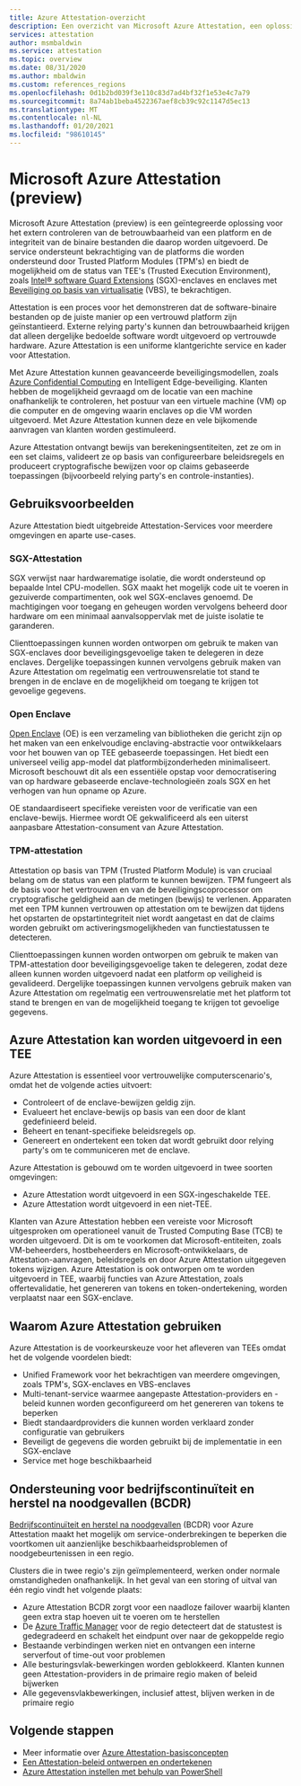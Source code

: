 ```yaml
---
title: Azure Attestation-overzicht
description: Een overzicht van Microsoft Azure Attestation, een oplossing voor het afleiden van Trusted Execution Environments (TEE’s)
services: attestation
author: msmbaldwin
ms.service: attestation
ms.topic: overview
ms.date: 08/31/2020
ms.author: mbaldwin
ms.custom: references_regions
ms.openlocfilehash: 0d1b2bd039f3e110c83d7ad4bf32f1e53e4c7a79
ms.sourcegitcommit: 8a74ab1beba4522367aef8cb39c92c1147d5ec13
ms.translationtype: MT
ms.contentlocale: nl-NL
ms.lasthandoff: 01/20/2021
ms.locfileid: "98610145"
---
```

# <a name="microsoft-azure-attestation-preview"></a>Microsoft Azure Attestation (preview)

Microsoft Azure Attestation (preview) is een geïntegreerde oplossing voor het extern controleren van de betrouwbaarheid van een platform en de integriteit van de binaire bestanden die daarop worden uitgevoerd. De service ondersteunt bekrachtiging van de platforms die worden ondersteund door Trusted Platform Modules (TPM's) en biedt de mogelijkheid om de status van TEE's (Trusted Execution Environment), zoals [Intel® software Guard Extensions](https://www.intel.com/content/www/us/en/architecture-and-technology/software-guard-extensions.html) (SGX)-enclaves en enclaves met [Beveiliging op basis van virtualisatie](/windows-hardware/design/device-experiences/oem-vbs) (VBS), te bekrachtigen. 

Attestation is een proces voor het demonstreren dat de software-binaire bestanden op de juiste manier op een vertrouwd platform zijn geïnstantieerd. Externe relying party's kunnen dan betrouwbaarheid krijgen dat alleen dergelijke bedoelde software wordt uitgevoerd op vertrouwde hardware. Azure Attestation is een uniforme klantgerichte service en kader voor Attestation.

Met Azure Attestation kunnen geavanceerde beveiligingsmodellen, zoals [Azure Confidential Computing](../confidential-computing/overview.md) en Intelligent Edge-beveiliging. Klanten hebben de mogelijkheid gevraagd om de locatie van een machine onafhankelijk te controleren, het postuur van een virtuele machine (VM) op die computer en de omgeving waarin enclaves op die VM worden uitgevoerd. Met Azure Attestation kunnen deze en vele bijkomende aanvragen van klanten worden gestimuleerd.

Azure Attestation ontvangt bewijs van berekeningsentiteiten, zet ze om in een set claims, valideert ze op basis van configureerbare beleidsregels en produceert cryptografische bewijzen voor op claims gebaseerde toepassingen (bijvoorbeeld relying party's en controle-instanties).

## <a name="use-cases"></a>Gebruiksvoorbeelden

Azure Attestation biedt uitgebreide Attestation-Services voor meerdere omgevingen en aparte use-cases.

### <a name="sgx-attestation"></a>SGX-Attestation

SGX verwijst naar hardwarematige isolatie, die wordt ondersteund op bepaalde Intel CPU-modellen. SGX maakt het mogelijk code uit te voeren in gezuiverde compartimenten, ook wel SGX-enclaves genoemd. De machtigingen voor toegang en geheugen worden vervolgens beheerd door hardware om een minimaal aanvalsoppervlak met de juiste isolatie te garanderen.

Clienttoepassingen kunnen worden ontworpen om gebruik te maken van SGX-enclaves door beveiligingsgevoelige taken te delegeren in deze enclaves. Dergelijke toepassingen kunnen vervolgens gebruik maken van Azure Attestation om regelmatig een vertrouwensrelatie tot stand te brengen in de enclave en de mogelijkheid om toegang te krijgen tot gevoelige gegevens.

### <a name="open-enclave"></a>Open Enclave
[Open Enclave](https://openenclave.io/sdk/) (OE) is een verzameling van bibliotheken die gericht zijn op het maken van een enkelvoudige enclaving-abstractie voor ontwikkelaars voor het bouwen van op TEE gebaseerde toepassingen. Het biedt een universeel veilig app-model dat platformbijzonderheden minimaliseert. Microsoft beschouwt dit als een essentiële opstap voor democratisering van op hardware gebaseerde enclave-technologieën zoals SGX en het verhogen van hun opname op Azure.

OE standaardiseert specifieke vereisten voor de verificatie van een enclave-bewijs. Hiermee wordt OE gekwalificeerd als een uiterst aanpasbare Attestation-consument van Azure Attestation.

### <a name="tpm-attestation"></a>TPM-attestation 

Attestation op basis van TPM (Trusted Platform Module) is van cruciaal belang om de status van een platform te kunnen bewijzen. TPM fungeert als de basis voor het vertrouwen en van de beveiligingscoprocessor om cryptografische geldigheid aan de metingen (bewijs) te verlenen. Apparaten met een TPM kunnen vertrouwen op attestation om te bewijzen dat tijdens het opstarten de opstartintegriteit niet wordt aangetast en dat de claims worden gebruikt om activeringsmogelijkheden van functiestatussen te detecteren. 

Clienttoepassingen kunnen worden ontworpen om gebruik te maken van TPM-attestation door beveiligingsgevoelige taken te delegeren, zodat deze alleen kunnen worden uitgevoerd nadat een platform op veiligheid is gevalideerd. Dergelijke toepassingen kunnen vervolgens gebruik maken van Azure Attestation om regelmatig een vertrouwensrelatie met het platform tot stand te brengen en van de mogelijkheid toegang te krijgen tot gevoelige gegevens.

## <a name="azure-attestation-can-run-in-a-tee"></a>Azure Attestation kan worden uitgevoerd in een TEE

Azure Attestation is essentieel voor vertrouwelijke computerscenario's, omdat het de volgende acties uitvoert:

- Controleert of de enclave-bewijzen geldig zijn.
- Evalueert het enclave-bewijs op basis van een door de klant gedefinieerd beleid.
- Beheert en tenant-specifieke beleidsregels op.
- Genereert en ondertekent een token dat wordt gebruikt door relying party's om te communiceren met de enclave.

Azure Attestation is gebouwd om te worden uitgevoerd in twee soorten omgevingen:
- Azure Attestation wordt uitgevoerd in een SGX-ingeschakelde TEE.
- Azure Attestation wordt uitgevoerd in een niet-TEE.

Klanten van Azure Attestation hebben een vereiste voor Microsoft uitgesproken om operationeel vanuit de Trusted Computing Base (TCB) te worden uitgevoerd. Dit is om te voorkomen dat Microsoft-entiteiten, zoals VM-beheerders, hostbeheerders en Microsoft-ontwikkelaars, de Attestation-aanvragen, beleidsregels en door Azure Attestation uitgegeven tokens wijzigen. Azure Attestation is ook ontworpen om te worden uitgevoerd in TEE, waarbij functies van Azure Attestation, zoals offertevalidatie, het genereren van tokens en token-ondertekening, worden verplaatst naar een SGX-enclave.

## <a name="why-use-azure-attestation"></a>Waarom Azure Attestation gebruiken

Azure Attestation is de voorkeurskeuze voor het afleveren van TEEs omdat het de volgende voordelen biedt: 

- Unified Framework voor het bekrachtigen van meerdere omgevingen, zoals TPM's, SGX-enclaves en VBS-enclaves 
- Multi-tenant-service waarmee aangepaste Attestation-providers en -beleid kunnen worden geconfigureerd om het genereren van tokens te beperken
- Biedt standaardproviders die kunnen worden verklaard zonder configuratie van gebruikers
- Beveiligt de gegevens die worden gebruikt bij de implementatie in een SGX-enclave
- Service met hoge beschikbaarheid 

## <a name="business-continuity-and-disaster-recovery-bcdr-support"></a>Ondersteuning voor bedrijfscontinuïteit en herstel na noodgevallen (BCDR)

[Bedrijfscontinuïteit en herstel na noodgevallen](../best-practices-availability-paired-regions.md) (BCDR) voor Azure Attestation maakt het mogelijk om service-onderbrekingen te beperken die voortkomen uit aanzienlijke beschikbaarheidsproblemen of noodgebeurtenissen in een regio.

Clusters die in twee regio's zijn geïmplementeerd, werken onder normale omstandigheden onafhankelijk. In het geval van een storing of uitval van één regio vindt het volgende plaats:

- Azure Attestation BCDR zorgt voor een naadloze failover waarbij klanten geen extra stap hoeven uit te voeren om te herstellen
- De [Azure Traffic Manager](../traffic-manager/index.yml) voor de regio detecteert dat de statustest is gedegradeerd en schakelt het eindpunt over naar de gekoppelde regio
- Bestaande verbindingen werken niet en ontvangen een interne serverfout of time-out voor problemen
- Alle besturingsvlak-bewerkingen worden geblokkeerd. Klanten kunnen geen Attestation-providers in de primaire regio maken of beleid bijwerken
- Alle gegevensvlakbewerkingen, inclusief attest, blijven werken in de primaire regio

## <a name="next-steps"></a>Volgende stappen
- Meer informatie over [Azure Attestation-basisconcepten](basic-concepts.md)
- [Een Attestation-beleid ontwerpen en ondertekenen](author-sign-policy.md)
- [Azure Attestation instellen met behulp van PowerShell](quickstart-powershell.md)
